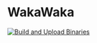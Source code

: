 # WakaWaka
[![Build and Upload Binaries](https://github.com/York-Labs/WakaWaka/actions/workflows/go.yml/badge.svg)](https://github.com/York-Labs/WakaWaka/actions/workflows/go.yml)
